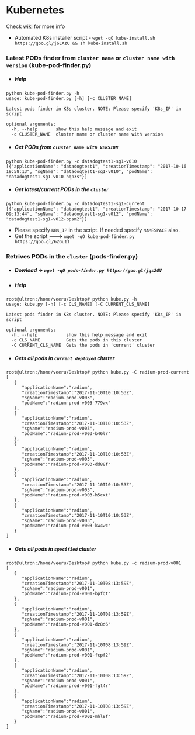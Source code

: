 # Kubernetes
Check [wiki](https://github.com/OpsMx/scripts/wiki/Kubernetes) for more info 

* Automated K8s installer script - `wget -qO kube-install.sh https://goo.gl/j6LAzU && sh kube-install.sh`

### Latest PODs finder from `cluster name` or `cluster name with version` (kube-pod-finder.py)
  * ##### Help
  ```
  python kube-pod-finder.py -h
  usage: kube-pod-finder.py [-h] [-c CLUSTER_NAME]

  Latest pods finder in K8s cluster. NOTE: Please specify 'K8s_IP' in script

  optional arguments:
    -h, --help       show this help message and exit
    -c CLUSTER_NAME  cluster name or cluster name with version
  ```

  * ##### Get PODs from `cluster name with VERSION`
  ```
  python kube-pod-finder.py -c datadogtest1-sg1-v010
[{"applicationName": "datadogtest1", "creationTimestamp": "2017-10-16 19:58:13", "sgName": "datadogtest1-sg1-v010", "podName": "datadogtest1-sg1-v010-hqp3s"}]
  ```
  * ##### Get latest/current PODs in the `cluster`
  ```
 python kube-pod-finder.py -c datadogtest1-sg1-current
[{"applicationName": "datadogtest1", "creationTimestamp": "2017-10-17 09:13:44", "sgName": "datadogtest1-sg1-v012", "podName": "datadogtest1-sg1-v012-bpsm2"}]
  ```
  * Please specify `K8s_IP` in the script. If needed specify `NAMESPACE` also.
  * Get the script ---> `wget -qO kube-pod-finder.py https://goo.gl/62Gu11`

### Retrives PODs in the `cluster` (pods-finder.py)
* ##### Dowload -> `wget -qO pods-finder.py https://goo.gl/jqs2GV`
* ##### Help
```
root@ultron:/home/veeru/Desktop# python kube.py -h
usage: kube.py [-h] [-c CLS_NAME] [-C CURRENT_CLS_NAME]

Latest pods finder in K8s cluster. NOTE: Please specify 'K8s_IP' in script

optional arguments:
  -h, --help           show this help message and exit
  -c CLS_NAME          Gets the pods in this cluster
  -C CURRENT_CLS_NAME  Gets the pods in 'current' cluster
```
* ##### Gets all pods in `current deployed` cluster
```
root@ultron:/home/veeru/Desktop# python kube.py -C radium-prod-current
[
   {
      "applicationName":"radium",
      "creationTimestamp":"2017-11-10T10:10:53Z",
      "sgName":"radium-prod-v003",
      "podName":"radium-prod-v003-779wx"
   },
   {
      "applicationName":"radium",
      "creationTimestamp":"2017-11-10T10:10:53Z",
      "sgName":"radium-prod-v003",
      "podName":"radium-prod-v003-b46lr"
   },
   {
      "applicationName":"radium",
      "creationTimestamp":"2017-11-10T10:10:53Z",
      "sgName":"radium-prod-v003",
      "podName":"radium-prod-v003-dd88f"
   },
   {
      "applicationName":"radium",
      "creationTimestamp":"2017-11-10T10:10:53Z",
      "sgName":"radium-prod-v003",
      "podName":"radium-prod-v003-h5cxt"
   },
   {
      "applicationName":"radium",
      "creationTimestamp":"2017-11-10T10:10:53Z",
      "sgName":"radium-prod-v003",
      "podName":"radium-prod-v003-kw4wc"
   }
]
```
* ##### Gets all pods in `specified` cluster
```
root@ultron:/home/veeru/Desktop# python kube.py -c radium-prod-v001
[
   {
      "applicationName":"radium",
      "creationTimestamp":"2017-11-10T08:13:59Z",
      "sgName":"radium-prod-v001",
      "podName":"radium-prod-v001-bpfqt"
   },
   {
      "applicationName":"radium",
      "creationTimestamp":"2017-11-10T08:13:59Z",
      "sgName":"radium-prod-v001",
      "podName":"radium-prod-v001-dz8d6"
   },
   {
      "applicationName":"radium",
      "creationTimestamp":"2017-11-10T08:13:59Z",
      "sgName":"radium-prod-v001",
      "podName":"radium-prod-v001-fcpf2"
   },
   {
      "applicationName":"radium",
      "creationTimestamp":"2017-11-10T08:13:59Z",
      "sgName":"radium-prod-v001",
      "podName":"radium-prod-v001-fgt4r"
   },
   {
      "applicationName":"radium",
      "creationTimestamp":"2017-11-10T08:13:59Z",
      "sgName":"radium-prod-v001",
      "podName":"radium-prod-v001-mhl9f"
   }
]
```
